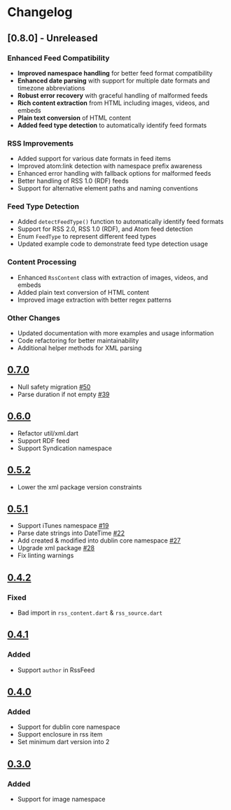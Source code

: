 # Changelog

## [0.8.0] - Unreleased
### Enhanced Feed Compatibility
- **Improved namespace handling** for better feed format compatibility
- **Enhanced date parsing** with support for multiple date formats and timezone abbreviations
- **Robust error recovery** with graceful handling of malformed feeds
- **Rich content extraction** from HTML including images, videos, and embeds
- **Plain text conversion** of HTML content
- **Added feed type detection** to automatically identify feed formats

### RSS Improvements
- Added support for various date formats in feed items
- Improved atom:link detection with namespace prefix awareness
- Enhanced error handling with fallback options for malformed feeds
- Better handling of RSS 1.0 (RDF) feeds
- Support for alternative element paths and naming conventions

### Feed Type Detection
- Added `detectFeedType()` function to automatically identify feed formats
- Support for RSS 2.0, RSS 1.0 (RDF), and Atom feed detection
- Enum `FeedType` to represent different feed types
- Updated example code to demonstrate feed type detection usage

### Content Processing
- Enhanced `RssContent` class with extraction of images, videos, and embeds
- Added plain text conversion of HTML content
- Improved image extraction with better regex patterns

### Other Changes
- Updated documentation with more examples and usage information
- Code refactoring for better maintainability
- Additional helper methods for XML parsing

## [0.7.0](https://pub.dartlang.org/packages/webfeed/versions/0.7.0)
- Null safety migration [#50](https://github.com/witochandra/webfeed/pull/50)
- Parse duration if not empty [#39](https://github.com/witochandra/webfeed/pull/39)

## [0.6.0](https://pub.dartlang.org/packages/webfeed/versions/0.6.0)
- Refactor util/xml.dart
- Support RDF feed
- Support Syndication namespace

## [0.5.2](https://pub.dartlang.org/packages/webfeed/versions/0.5.2)
- Lower the xml package version constraints

## [0.5.1](https://pub.dartlang.org/packages/webfeed/versions/0.5.1)
- Support iTunes namespace [#19](https://github.com/witochandra/webfeed/pull/19)
- Parse date strings into DateTime [#22](https://github.com/witochandra/webfeed/pull/22)
- Add created & modified into dublin core namespace [#27](https://github.com/witochandra/webfeed/pull/27)
- Upgrade xml package [#28](https://github.com/witochandra/webfeed/issues/28) 
- Fix linting warnings

## [0.4.2](https://pub.dartlang.org/packages/webfeed/versions/0.4.2)
### Fixed
- Bad import in `rss_content.dart` & `rss_source.dart`

## [0.4.1](https://pub.dartlang.org/packages/webfeed/versions/0.4.1)
### Added
- Support `author` in RssFeed

## [0.4.0](https://pub.dartlang.org/packages/webfeed/versions/0.4.0)
### Added
- Support for dublin core namespace
- Support enclosure in rss item
- Set minimum dart version into 2

## [0.3.0](https://pub.dartlang.org/packages/webfeed/versions/0.3.0)
### Added
- Support for image namespace
